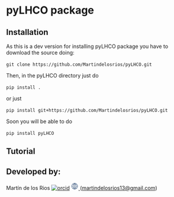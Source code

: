 # pyLHCO package
<!-- README.md -->
## Installation

As this is a dev version for installing pyLHCO package you have to download the source doing:

`git clone https://github.com/Martindelosrios/pyLHCO.git`

Then, in the pyLHCO directory just do

`pip install .`

or just 

`pip install git+https://github.com/Martindelosrios/pyLHCO.git`


Soon you will be able to do

`pip install pyLHCO`


## Tutorial

## Developed by:

Martín de los Rios [![orcid](https://orcid.org/sites/default/files/images/orcid_16x16.png)](https://orcid.org/0000-0003-2190-2196) 
<a href="https://martindelosrios.netlify.app/">
<img src=".badges/website.jpeg" alt="" width="20" height="20">
</a> (martindelosrios13@gmail.com)

